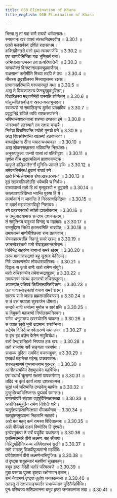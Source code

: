 ```yaml
---
title: 030 Elimination of Khara
title_english: 030 Elimination of Khara

---
```

<div class="audioEmbed"  caption="श्रीराम-हरिसीताराममूर्ति-घनपाठिभ्यां वचनम्" src="https://archive.org/download/Ramayana-recitation-Sriram-harisItArAmamUrti-Ghanapaati-v2/Kanda_3/Kanda_3_ARK-030-Kharasya_Vadhaha.mp3"></div>

भित्त्वा तु तां गदां बाणै राघवो धर्मवत्सलः।  
स्मयमानः खरं वाक्यं संरब्धमिदमब्रवीत् ॥ 3.30.1 ॥   
एतत्ते बलसर्वस्वं दर्शितं राक्षसाधम।  
शक्तिहीनतरो मत्तो वृथा त्वमवगर्जसि ॥ 3.30.2 ॥   
एषा बाणविनिर्भिन्ना गदा भूमितलं गता।  
अभिधानप्रगल्भस्य तव प्रत्यरिघातिनी ॥ 3.30.3 ॥   
यत्त्वयोक्तं विनष्टानामहमश्रुप्रमार्जनम्।  
राक्षसानां करोमीति मिथ्या तदपि ते वचः ॥ 3.30.4 ॥   
नीचस्य क्षुद्रशीलस्य मिथ्यावृत्तस्य रक्षसः।  
प्राणानपहरिष्यामि गरुत्मानमृतं यथा ॥ 3.30.5 ॥   
अद्य ते छिन्नकण्ठस्य फेनबुद्बुदभूषितम्।  
विदारितस्य मद्बाणैर्मही पास्यति शोणितम् ॥ 3.30.6 ॥   
पांसुरूषितसर्वाङ्गः स्रस्तन्यस्तभुजद्वयः।  
स्वप्स्यसे गां समालिङ्ग्य दुर्लभां प्रमदामिव ॥ 3.30.7 ॥   
प्रवृद्धनिद्रे शयिते त्वयि राशक्षसपांसने।  
भविष्यन्त्यशरण्यानां शरण्या दण्डका इमे ॥ 3.30.8 ॥   
जनस्थाने हतस्थाने तव राक्षस मच्छरैः।  
निर्भया विचरिष्यन्ति सर्वतो मुनयो वने ॥ 3.30.9 ॥   
अद्य विप्रसरिष्यन्ति राक्षस्यो हतबान्धवाः।  
बाष्पार्द्रवदना दीना भयादन्यभयावहाः ॥ 3.30.10 ॥   
अद्य शोकरसज्ञास्ता भविष्यन्ति निरर्थकाः।  
अनुरूपकुलाः पत्न्यो यासां त्वं पतिरीदृशः ॥ 3.30.11 ॥   
नृशंस नीच क्षुद्रात्मन्नित्यं ब्राह्मणकण्टक।  
यत्कृते शङ्कितैरर्ग्नौ मुनिभिः पात्यते हविः ॥ 3.30.12 ॥   
तमेवमभिसंरब्धं ब्रुवाणं राघवं रणे।  
खरो निर्भर्त्सयामास रोषात्खरतरस्वनः ॥ 3.30.13 ॥   
दृढं खल्ववलिप्तोऽसि भयेष्वपि च निर्भयः।  
वाच्यावाच्यं ततो हि त्वं मृत्युवश्यो न बुद्ध्यसे ॥ 3.30.14 ॥   
कालपाशपरिक्षिप्ता भवन्ति पुरुषा हि ये।  
कार्याकार्यं न जानन्ति ते निरस्तषडिन्द्रियाः ॥ 3.30.15 ॥   
स ददर्श महासालमविदूरे निशाचरः।  
रणे प्रहरणस्यार्थे सर्वतो ह्यवलोकयन् ॥ 3.30.16 ॥   
स तमुत्पाटयामास सन्दश्य दशनच्छदम्।  
तं समुत्क्षिप्य बाहुभ्यां विनद्य च महाबलः ॥ 3.30.17 ॥   
राममुद्दिश्य चिक्षेप हतस्त्वमिति चाब्रवीत् ॥ 3.30.18 ॥   
तमापतन्तं बाणौघैश्छित्त्वा रामः प्रतापवान्।  
रोषमाहारयत्तीव्रं निहन्तुं समरे खरम् ॥ 3.30.19 ॥   
जातस्वेदस्ततो रामो रोषाद्रक्तान्तलोचनः।  
निर्बिभेद सहस्रेण बाणानां समरे खरम् ॥ 3.30.20 ॥   
तस्य बाणान्तराद्रक्तं बहु सुस्राव फेनिलम्।  
गिरेः प्रस्रवणस्येव तोयधारावरिस्रवः ॥ 3.30.21 ॥   
विह्वलः स कृतो बाणैः खरो रामेण संयुगे।  
मत्तो रुधिरगन्धेन तमेवाभ्यद्रवद्द्रुतम् ॥ 3.30.22 ॥   
तमापतन्तं संरब्धं कृतास्त्रो रुधिराप्लुतम्।  
अपासर्पत् प्रतिपदं किञ्चित्त्वरितविक्रमः ॥ 3.30.23 ॥   
ततः पावकसङ्काशं वधाय समरे शरम्।  
खरस्य रामो जग्राह ब्रह्मदण्डमिवापरम् ॥ 3.30.24 ॥   
स तं दत्तं मघवता सुरराजेन धीमता।  
सन्दधे चापि धर्मात्मा मुमोच च खरं प्रति ॥ 3.30.25 ॥   
स विमुक्तो महाबाणो निर्घातसमनिस्वनः।  
रामेण धनुरायम्य खरस्योरसि चापतत् ॥ 3.30.26 ॥   
स पपात खऱो भूमौ दह्यमानः शराग्निना।  
रुद्रेणेव विनिर्दग्धः श्वेतारण्ये यथान्तकः ॥ 3.30.27 ॥   
स वृत्र इव वज्रेण फेनेन नमुचिर्यथा।  
बलो वेन्द्राशनिहतो निपपात हतः खरः ॥ 3.30.28 ॥   
ततो राजर्षयः सर्वे सङ्गताः परमर्षयः।  
सभाज्य मुदिता राममिदं वचनमब्रुवन् ॥ 3.30.29 ॥   
एतदर्थं महातेजा महेन्द्रः पाकशासनः।  
शरभङ्गाश्रमं पुण्यमाजगाम पुरन्दरः ॥ 3.30.30 ॥   
आनीतस्त्वमिमं देशमुपायेन महर्षिभिः।  
एषां वधार्थं क्रूराणां रक्षसां पापकर्मणाम् ॥ 3.30.31 ॥   
तदिदं नः कृतं कार्यं त्वया दशरथात्मज।  
सुखं धर्मं चरिष्यन्ति दण्डकेषु महर्षयः ॥ 3.30.32 ॥   
दुन्दुभींश्चाभिनिघ्नन्तः पुष्पवर्षं समन्ततः।  
रामस्योपरि संहृष्टा ववृषुर्विस्मितास्तदा ॥ 3.30.33 ॥   
अर्धाधिकमुहूर्तेन रामेण निशितैः शरैः।  
चतुर्दशसहस्राणिरक्षसां भीमकर्मणाम् ॥ 3.30.34 ॥   
खरदूषणमुख्यानां निहतानि महाहवे।  
अहो बत महत् कर्म रामस्य विदितात्मनः ॥ 3.30.35 ॥   
अहो वीर्यमहो दाक्ष्यं विष्णोरिव हि दृश्यते।  
इत्येवमुक्त्वा ते सर्वे ययुर्देवा यथागतम् ॥ 3.30.36 ॥   
एतस्मिन्नन्तरे वीरो लक्ष्मणः सह सीतया।  
गिरिदुर्गाद्विनिष्क्रम्य संविवेशाश्रमं सुखी ॥ 3.30.37 ॥   
ततो रामस्तु विजयीपूज्यमानो महर्षिभिः।  
प्रविवेशाश्रमं वीरो लक्ष्मणेनाभिपूजितः ॥ 3.30.38 ॥   
तं दृष्ट्वा शत्रुहन्तारं महर्षीणां सुखावहम्।  
बभूव हृष्टा वैदेही भर्तारं परिषस्वजे ॥ 3.30.39 ॥   
मुदा परमया युक्ता दृष्ट्वा रक्षोगणान् हतान्।  
रामं चैवाव्यथं दृष्ट्वा तुतोष जनकात्मजा ॥ 3.30.40 ॥   
ततस्तु तं राक्षससङ्घमर्दनं सभाज्यमानं मुदितैर्महर्षिभिः।  
पुनः परिष्वज्य शशिप्रभानना बभूव हृष्टा जनकात्मजा तदा ॥ 3.30.41 ॥   